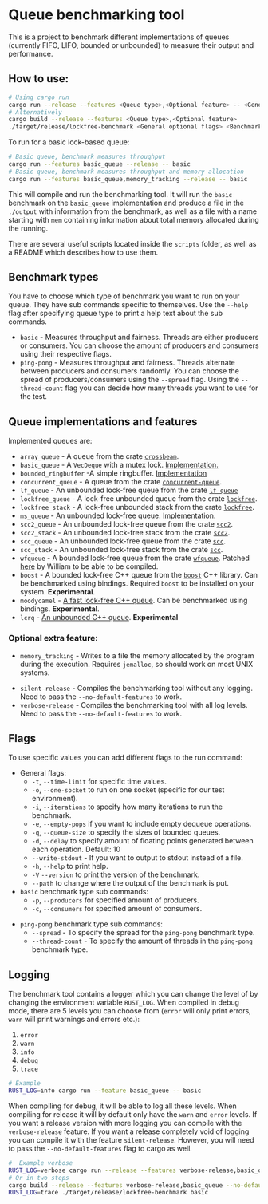 # Queue benchmarking tool
This is a project to benchmark different implementations of queues (currently 
FIFO, LIFO, bounded or unbounded) to measure their output and performance.

## How to use:
```bash
# Using cargo run
cargo run --release --features <Queue type>,<Optional feature> -- <General optional flags> <Benchmark type> <Optional flags for benchmark type>
# Alternatively
cargo build --release --features <Queue type>,<Optional feature>
./target/release/lockfree-benchmark <General optional flags> <Benchmark type> <Optional flags for benchmark type>
```

To run for a basic lock-based queue:
```bash
# Basic queue, benchmark measures throughput
cargo run --features basic_queue --release -- basic
# Basic queue, benchmark measures throughput and memory allocation
cargo run --features basic_queue,memory_tracking --release -- basic
```
This will compile and run the benchmarking tool. It will run the `basic` benchmark on the `basic_queue` implementation and produce a file in the `./output` with information from the benchmark, as well as a file with a name starting with `mem` containing information about total memory allocated during the running.

There are several useful scripts located inside the `scripts` folder, as well
as a README which describes how to use them.
## Benchmark types
You have to choose which type of benchmark you want to run on your queue. They have sub commands specific to themselves. Use the `--help` flag after specifying queue type to print a help text about the sub commands.
* `basic` - Measures throughput and fairness. Threads are either producers or consumers. You can choose the amount of producers and consumers using their respective flags.
* `ping-pong` - Measures throughput and fairness. Threads alternate between producers and consumers randomly. You can choose the spread of producers/consumers using the `--spread` flag. Using the `--thread-count` flag you can decide how many threads you want to use for the test.
## Queue implementations and features
Implemented queues are:
* `array_queue` - A queue from the crate [`crossbeam`](https://crates.io/crates/crossbeam).
* `basic_queue` - A `VecDeque` with a mutex lock.  [Implementation.](https://github.com/WilleBerg/lockfree-benchmark/blob/main/src/queues/basic_queue.rs) 
* `bounded_ringbuffer` -A simple ringbuffer. [Implementation](https://github.com/WilleBerg/lockfree-benchmark/blob/main/src/queues/bounded_ringbuffer.rs)
* `concurrent_queue` - A queue from the crate [`concurrent-queue`](https://crates.io/crates/concurrent-queue).
* `lf_queue` - An unbounded lock-free queue from the crate [`lf-queue`](https://crates.io/crates/lf-queue)
* `lockfree_queue` - A lock-free unbounded queue from the crate [`lockfree`](https://crates.io/crates/lockfree).
* `lockfree_stack` - A lock-free unbounded stack from the crate [`lockfree`](https://crates.io/crates/lockfree).
* `ms_queue` - An unbounded lock-free queue. [Implementation.](https://github.com/WilleBerg/lockfree-benchmark/blob/main/src/queues/ms_queue.rs)
* `scc2_queue` - An unbounded lock-free queue from the crate [`scc2`](https://crates.io/crates/scc2).
* `scc2_stack` - An unbounded lock-free stack from the crate [`scc2`](https://crates.io/crates/scc2).
* `scc_queue` - An unbounded lock-free queue from the crate [`scc`](https://crates.io/crates/scc).
* `scc_stack` - An unbounded lock-free stack from the crate [`scc`](https://crates.io/crates/scc).
* `wfqueue` - A bounded lock-free queue from the crate [`wfqueue`](https://crates.io/crates/wfqueue). Patched [here](https://github.com/WilleBerg/wfqueue) by William to be able to be compiled.
* `boost` - A bounded lock-free C++ queue from the [`boost`](https://www.boost.org/) C++ library. Can be benchmarked using bindings. Required `boost` to be installed on your system. **Experimental**.
* `moodycamel` - [A fast lock-free C++ queue](https://github.com/cameron314/concurrentqueue). Can be benchmarked using bindings. **Experimental**.
* `lcrq` - [An unbounded C++ queue](https://github.com/pramalhe/ConcurrencyFreaks/blob/master/CPP/queues/LCRQueue.hpp). **Experimental**

### Optional extra feature:
* `memory_tracking` - Writes to a file the memory allocated by the program
during the execution. Requires `jemalloc`, so should work on most UNIX systems.
- `silent-release` - Compiles the benchmarking tool without any logging. Need to pass the `--no-default-features`  to work.
- `verbose-release` - Compiles the benchmarking tool with all log levels. Need to pass the `--no-default-features`  to work.
## Flags
To use specific values you can add different flags to the run command:
* General flags:
    * `-t`, `--time-limit` for specific time values.
    * `-o`, `--one-socket` to run on one socket (specific for our test environment).
    * `-i`, `--iterations` to specify how many iterations to run the benchmark.
    * `-e`, `--empty-pops` if you want to include empty dequeue operations.
    * `-q`, `--queue-size` to specify the sizes of bounded queues.
    * `-d`, `--delay` to specify amount of floating points generated between each operation. Default: 10
    * `--write-stdout` - If you want to output to stdout instead of a file.
    * `-h`, `--help` to print help.
    * `-V` `--version` to print the version of the benchmark.
    * `--path` to change where the output of the benchmark is put.
* `basic` benchmark type sub commands:
    * `-p`, `--producers` for specified amount of producers.
    * `-c`, `--consumers` for specified amount of consumers.
- `ping-pong` benchmark type sub commands:
    * `--spread` - To specify the spread for the `ping-pong` benchmark type.
    * `--thread-count` - To specify the amount of threads in the `ping-pong` benchmark type.
## Logging
The benchmark tool contains a logger which you can change the level of by changing the environment variable `RUST_LOG`. When compiled in debug mode, there are 5 levels you can choose from (`error` will only print errors, `warn` will print warnings and errors etc.):
1. `error`
2. `warn`
3. `info`
4. `debug`
5. `trace`
```bash
# Example
RUST_LOG=info cargo run --feature basic_queue -- basic
```
When compiling for debug, it will be able to log all these levels. When compiling for release it will by default only have the `warn` and `error` levels. If you want a release version with more logging you can compile with the `verbose-release` feature. If you want a release completely void of logging you can compile it with the feature `silent-release`. However, you will need to pass the `--no-default-features` flag to cargo as well.
```bash
#  Example verbose
RUST_LOG=verbose cargo run --release --features verbose-release,basic_queue --no-default-features -- basic
# Or in two steps
cargo build --release --features verbose-release,basic_queue --no-default-features
RUST_LOG=trace ./target/release/lockfree-benchmark basic
```
